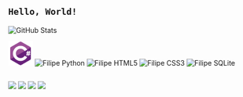 ## <code>Hello, World!</code>

![GitHub Stats](https://github-readme-stats.vercel.app/api?username=filipemacarini&show_icons=true&theme=dark) 

<div class="languages">
  <img alt="Filipe CSharp" title="C#" height="50" src="https://raw.githubusercontent.com/devicons/devicon/master/icons/csharp/csharp-original.svg">
  <img alt="Filipe Python" title="Python" height="50" src="https://cdn.jsdelivr.net/gh/devicons/devicon/icons/python/python-original.svg">
  <img alt="Filipe HTML5" title="HTML5" height="50" src="https://cdn.jsdelivr.net/gh/devicons/devicon/icons/html5/html5-plain-wordmark.svg">
  <img alt="Filipe CSS3" title="CSS3" height="50" src="https://cdn.jsdelivr.net/gh/devicons/devicon/icons/css3/css3-plain-wordmark.svg">
  <img alt="Filipe SQLite" title="SQLite" height="50" src="https://www.vectorlogo.zone/logos/sqlite/sqlite-icon.svg">
</div>
  
##

<div>
  <a href="https://youtube.com/@filipemacarini" target="_blank"><img src="https://img.shields.io/badge/-Youtube-%23ff0000?style=for-the-badge&logo=youtube&logoColor=white" target="_blank"></a>
  <a href="https://www.tiktok.com/@devfilipe"><img src="https://img.shields.io/badge/-tiktok-%23262626?style=for-the-badge&logo=tiktok&logoColor=white" target="_blank"></a>
  <a href="https://instagram.com/filipemacarini" target="_blank"><img src="https://img.shields.io/badge/-Instagram-%23E4405F?style=for-the-badge&logo=instagram&logoColor=white" target="_blank"></a>
  <a href="mailto:yout.devfilipe@proton.me"><img src="https://img.shields.io/badge/-Email-%23333?style=for-the-badge&logo=protonmail&logoColor=white" target="_blank"></a>
</div>

